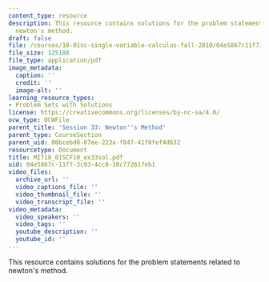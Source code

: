 ```yaml
---
content_type: resource
description: This resource contains solutions for the problem statements related to
  newton's method.
draft: false
file: /courses/18-01sc-single-variable-calculus-fall-2010/04e5867c11f73c934cc810c772617eb1_MIT18_01SCF10_ex33sol.pdf
file_size: 125188
file_type: application/pdf
image_metadata:
  caption: ''
  credit: ''
  image-alt: ''
learning_resource_types:
- Problem Sets with Solutions
license: https://creativecommons.org/licenses/by-nc-sa/4.0/
ocw_type: OCWFile
parent_title: 'Session 33: Newton''s Method'
parent_type: CourseSection
parent_uid: 08bcebd8-87ee-223a-f847-41f0fef4d632
resourcetype: Document
title: MIT18_01SCF10_ex33sol.pdf
uid: 04e5867c-11f7-3c93-4cc8-10c772617eb1
video_files:
  archive_url: ''
  video_captions_file: ''
  video_thumbnail_file: ''
  video_transcript_file: ''
video_metadata:
  video_speakers: ''
  video_tags: ''
  youtube_description: ''
  youtube_id: ''
---
```

This resource contains solutions for the problem statements related to newton's method.
